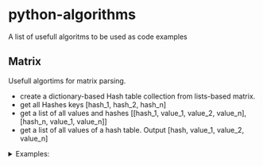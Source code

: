 # python-algorithms
A list of usefull algoritms to be used as code examples

## Matrix
Usefull algortims for matrix parsing.
- create a dictionary-based Hash table collection from lists-based matrix.
- get all Hashes keys [hash_1, hash_2, hash_n]
- get a list of all values and hashes [[hash_1, value_1, value_2, value_n], [hash_n, value_1, value_n]]
- get a list of all values of a hash table. Output [hash, value_1, value_2, value_n]


<details>
  <summary>Examples:</summary>
  
    - challenge 1. Find out of a town population if one person trust nobody and 
    at the same time very other people trust everybody. 
    People are represented as numbers
    - challenge 2. Find out of a town population if one person trust nobody and  
    at the same time very other people trust everybody. 
    People are listed by their names
</details>

